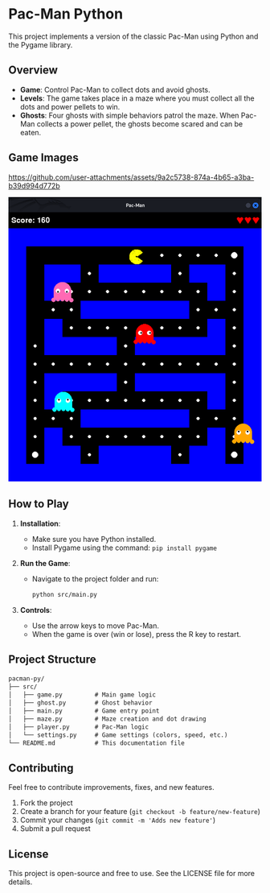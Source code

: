 # Pac-Man Python

This project implements a version of the classic Pac-Man using Python and the Pygame library.

## Overview

- **Game**: Control Pac-Man to collect dots and avoid ghosts.
- **Levels**: The game takes place in a maze where you must collect all the dots and power pellets to win.
- **Ghosts**: Four ghosts with simple behaviors patrol the maze. When Pac-Man collects a power pellet, the ghosts become scared and can be eaten.

## Game Images

https://github.com/user-attachments/assets/9a2c5738-874a-4b65-a3ba-b39d994d772b

![In Game](/assets/1.2025-02-24%2020-44-59.png)

## How to Play

1. **Installation**:
   - Make sure you have Python installed.
   - Install Pygame using the command: `pip install pygame`

2. **Run the Game**:
   - Navigate to the project folder and run:
     ```bash
     python src/main.py
     ```

3. **Controls**:
   - Use the arrow keys to move Pac-Man.
   - When the game is over (win or lose), press the R key to restart.

## Project Structure

```
pacman-py/
├── src/
│   ├── game.py         # Main game logic
│   ├── ghost.py        # Ghost behavior
│   ├── main.py         # Game entry point
│   ├── maze.py         # Maze creation and dot drawing
│   ├── player.py       # Pac-Man logic
│   └── settings.py     # Game settings (colors, speed, etc.)
└── README.md           # This documentation file
```

## Contributing

Feel free to contribute improvements, fixes, and new features.

1. Fork the project
2. Create a branch for your feature (`git checkout -b feature/new-feature`)
3. Commit your changes (`git commit -m 'Adds new feature'`)
4. Submit a pull request

## License

This project is open-source and free to use. See the LICENSE file for more details.
